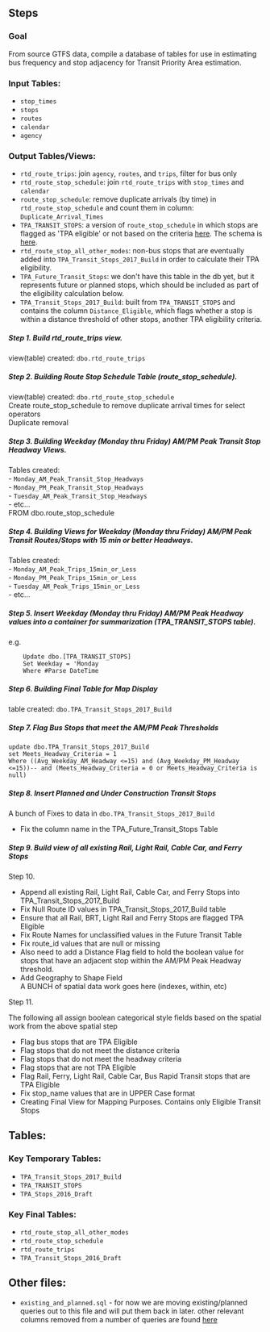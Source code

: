 ## Steps   

### Goal  

From source GTFS data, compile a database of tables for use in estimating bus frequency and stop adjacency for Transit Priority Area estimation.  

### Input Tables:  

-  `stop_times`
-  `stops`
-  `routes`
-  `calendar`
-  `agency`   

### Output Tables/Views:  

-  `rtd_route_trips`: join `agency`, `routes`, and `trips`, filter for bus only  
-  `rtd_route_stop_schedule`: join `rtd_route_trips` with `stop_times` and `calendar`   
-  `route_stop_schedule`: remove duplicate arrivals (by time) in `rtd_route_stop_schedule` and count them in column: `Duplicate_Arrival_Times`
-  `TPA_TRANSIT_STOPS`:  a version of `route_stop_schedule` in which stops are flagged as 'TPA eligible' or not based on the criteria [here](https://github.com/MetropolitanTransportationCommission/RegionalTransitDatabase/blob/c0f04b36e99a4aa702b7bd3ecfd8608c6bf4b1bf/sql/process/step_3_build_headway_am_pm_views.sql#L17-L19). The schema is [here](https://github.com/MetropolitanTransportationCommission/RegionalTransitDatabase/blob/c0f04b36e99a4aa702b7bd3ecfd8608c6bf4b1bf/sql/process/step_5_insert_weekday_am_pm_headway_into_single_table.sql#L15-L35).   
-  `rtd_route_stop_all_other_modes`: non-bus stops that are eventually added into `TPA_Transit_Stops_2017_Build` in order to calculate their TPA eligibility.  
-  `TPA_Future_Transit_Stops`:  we don't have this table in the db yet, but it represents future or planned stops, which should be included as part of the eligibility calculation below.  
-  `TPA_Transit_Stops_2017_Build`: built from `TPA_TRANSIT_STOPS` and contains the column `Distance_Eligible`, which flags whether a stop is within a distance threshold of other stops, another TPA eligibility criteria.             


##### Step 1. Build rtd_route_trips view.   
view(table) created: `dbo.rtd_route_trips `    
##### Step 2. Building Route Stop Schedule Table (route_stop_schedule).   
view(table) created: `dbo.rtd_route_stop_schedule `    
Create route_stop_schedule to remove duplicate arrival times for select operators   
Duplicate removal   
##### Step 3. Building Weekday (Monday thru Friday) AM/PM Peak Transit Stop Headway Views.      
Tables created:  
	-  `Monday_AM_Peak_Transit_Stop_Headways`  
	-  `Monday_PM_Peak_Transit_Stop_Headways`  
	-  `Tuesday_AM_Peak_Transit_Stop_Headways`  
	-  etc...   
	FROM            dbo.route_stop_schedule
##### Step 4. Building Views for Weekday (Monday thru Friday) AM/PM Peak Transit Routes/Stops with 15 min or better Headways.   
Tables created:  
	-  `Monday_AM_Peak_Trips_15min_or_Less`   
	-  `Monday_PM_Peak_Trips_15min_or_Less`   
	-  `Tuesday_AM_Peak_Trips_15min_or_Less`   
	-  etc...   
##### Step 5. Insert Weekday (Monday thru Friday) AM/PM Peak Headway values into a container for summarization (TPA_TRANSIT_STOPS table).   
e.g.
```
	Update dbo.[TPA_TRANSIT_STOPS]
	Set Weekday = 'Monday   
	Where #Parse DateTime
```
##### Step 6. Building Final Table for Map Display   
table created: `dbo.TPA_Transit_Stops_2017_Build`    
##### Step 7. Flag Bus Stops that meet the AM/PM Peak Thresholds   

```
update dbo.TPA_Transit_Stops_2017_Build
set Meets_Headway_Criteria = 1
Where ((Avg_Weekday_AM_Headway <=15) and (Avg_Weekday_PM_Headway <=15))-- and (Meets_Headway_Criteria = 0 or Meets_Headway_Criteria is null)
```

##### Step 8. Insert Planned and Under Construction Transit Stops   

A bunch of Fixes to data in `dbo.TPA_Transit_Stops_2017_Build`

-  Fix the column name in the TPA_Future_Transit_Stops Table  

##### Step 9. Build view of all existing Rail, Light Rail, Cable Car, and Ferry Stops      

Step 10.   
-  Append all existing Rail, Light Rail, Cable Car, and Ferry Stops into TPA_Transit_Stops_2017_Build     
-  Fix Null Route ID values in TPA_Transit_Stops_2017_Build table     
-  Ensure that all Rail, BRT, Light Rail and Ferry Stops are flagged TPA Eligible     
-  Fix Route Names for unclassified values in the Future Transit Table     
-  Fix route_id values that are null or missing     
-  Also need to add a Distance Flag field to hold the boolean value for stops that have an adjacent stop within the AM/PM Peak   Headway threshold.
-  Add Geography to Shape Field     
A BUNCH of spatial data work goes here (indexes, within, etc)   

Step 11. 

The following all assign boolean categorical style fields based on the spatial work from the above spatial step

-  Flag bus stops that are TPA Eligible   
-  Flag stops that do not meet the distance criteria   
-  Flag stops that do not meet the headway criteria   
-  Flag stops that are not TPA Eligible   
-  Flag Rail, Ferry, Light Rail, Cable Car, Bus Rapid Transit stops that are TPA Eligible   
-  Fix stop_name values that are in UPPER Case format   
-  Creating Final View for Mapping Purposes.  Contains only Eligible Transit Stops   

## Tables:   

### Key Temporary Tables:

-  `TPA_Transit_Stops_2017_Build`   
-  `TPA_TRANSIT_STOPS`   
-  `TPA_Stops_2016_Draft`   

### Key Final Tables:
- `rtd_route_stop_all_other_modes`     
- `rtd_route_stop_schedule`     
- `rtd_route_trips`     
- `TPA_Transit_Stops_2016_Draft`   

## Other files:

-  `existing_and_planned.sql` - for now we are moving existing/planned queries out to this file and will put them back in later.  other relevant columns removed from a number of queries are found [here](https://github.com/MetropolitanTransportationCommission/RegionalTransitDatabase/commit/e14a773645881c15bf1d2e0d16a2dbc4a5ac5069)  


